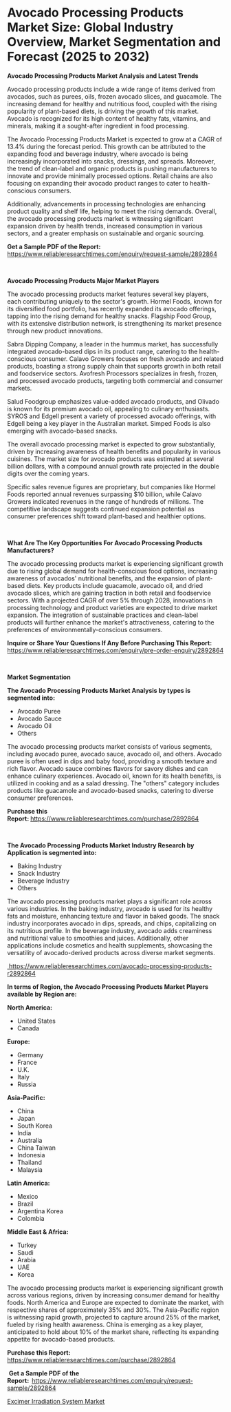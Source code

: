 <p><h1>Avocado Processing Products Market Size: Global Industry Overview, Market Segmentation and Forecast (2025 to 2032)</h1></p><p><strong>Avocado Processing Products Market Analysis and Latest Trends</strong></p>
<p><p>Avocado processing products include a wide range of items derived from avocados, such as purees, oils, frozen avocado slices, and guacamole. The increasing demand for healthy and nutritious food, coupled with the rising popularity of plant-based diets, is driving the growth of this market. Avocado is recognized for its high content of healthy fats, vitamins, and minerals, making it a sought-after ingredient in food processing.</p><p>The Avocado Processing Products Market is expected to grow at a CAGR of 13.4% during the forecast period. This growth can be attributed to the expanding food and beverage industry, where avocado is being increasingly incorporated into snacks, dressings, and spreads. Moreover, the trend of clean-label and organic products is pushing manufacturers to innovate and provide minimally processed options. Retail chains are also focusing on expanding their avocado product ranges to cater to health-conscious consumers. </p><p>Additionally, advancements in processing technologies are enhancing product quality and shelf life, helping to meet the rising demands. Overall, the avocado processing products market is witnessing significant expansion driven by health trends, increased consumption in various sectors, and a greater emphasis on sustainable and organic sourcing.</p></p>
<p><strong>Get a Sample PDF of the Report:&nbsp;</strong> <a href="https://www.reliableresearchtimes.com/enquiry/request-sample/2892864?utm_campaign=2326&utm_medium=2&utm_source=Github&utm_content=ia&utm_term=15032025&utm_id=avocado-processing-products">https://www.reliableresearchtimes.com/enquiry/request-sample/2892864</a></p>
<p>&nbsp;</p>
<p><strong>Avocado Processing Products Major Market Players</strong></p>
<p><p>The avocado processing products market features several key players, each contributing uniquely to the sector's growth. Hormel Foods, known for its diversified food portfolio, has recently expanded its avocado offerings, tapping into the rising demand for healthy snacks. Flagship Food Group, with its extensive distribution network, is strengthening its market presence through new product innovations. </p><p>Sabra Dipping Company, a leader in the hummus market, has successfully integrated avocado-based dips in its product range, catering to the health-conscious consumer. Calavo Growers focuses on fresh avocado and related products, boasting a strong supply chain that supports growth in both retail and foodservice sectors. Avofresh Processors specializes in fresh, frozen, and processed avocado products, targeting both commercial and consumer markets. </p><p>Salud Foodgroup emphasizes value-added avocado products, and Olivado is known for its premium avocado oil, appealing to culinary enthusiasts. SYROS and Edgell present a variety of processed avocado offerings, with Edgell being a key player in the Australian market. Simped Foods is also emerging with avocado-based snacks.</p><p>The overall avocado processing market is expected to grow substantially, driven by increasing awareness of health benefits and popularity in various cuisines. The market size for avocado products was estimated at several billion dollars, with a compound annual growth rate projected in the double digits over the coming years.</p><p>Specific sales revenue figures are proprietary, but companies like Hormel Foods reported annual revenues surpassing $10 billion, while Calavo Growers indicated revenues in the range of hundreds of millions. The competitive landscape suggests continued expansion potential as consumer preferences shift toward plant-based and healthier options.</p></p>
<p>&nbsp;</p>
<p><strong>What Are The Key Opportunities For Avocado Processing Products Manufacturers?</strong></p>
<p><p>The avocado processing products market is experiencing significant growth due to rising global demand for health-conscious food options, increasing awareness of avocados' nutritional benefits, and the expansion of plant-based diets. Key products include guacamole, avocado oil, and dried avocado slices, which are gaining traction in both retail and foodservice sectors. With a projected CAGR of over 5% through 2028, innovations in processing technology and product varieties are expected to drive market expansion. The integration of sustainable practices and clean-label products will further enhance the market's attractiveness, catering to the preferences of environmentally-conscious consumers.</p></p>
<p><strong>Inquire or Share Your Questions If Any Before Purchasing This Report:</strong> <a href="https://www.reliableresearchtimes.com/enquiry/pre-order-enquiry/2892864?utm_campaign=2326&utm_medium=2&utm_source=Github&utm_content=ia&utm_term=15032025&utm_id=avocado-processing-products">https://www.reliableresearchtimes.com/enquiry/pre-order-enquiry/2892864</a></p>
<p>&nbsp;</p>
<p><strong>Market Segmentation</strong></p>
<p><strong>The Avocado Processing Products Market Analysis by types is segmented into:</strong></p>
<p><ul><li>Avocado Puree</li><li>Avocado Sauce</li><li>Avocado Oil</li><li>Others</li></ul></p>
<p><p>The avocado processing products market consists of various segments, including avocado puree, avocado sauce, avocado oil, and others. Avocado puree is often used in dips and baby food, providing a smooth texture and rich flavor. Avocado sauce combines flavors for savory dishes and can enhance culinary experiences. Avocado oil, known for its health benefits, is utilized in cooking and as a salad dressing. The "others" category includes products like guacamole and avocado-based snacks, catering to diverse consumer preferences.</p></p>
<p><strong>Purchase this Report:&nbsp;</strong><a href="https://www.reliableresearchtimes.com/purchase/2892864?utm_campaign=2326&utm_medium=2&utm_source=Github&utm_content=ia&utm_term=15032025&utm_id=avocado-processing-products">https://www.reliableresearchtimes.com/purchase/2892864</a></p>
<p>&nbsp;</p>
<p><strong>The Avocado Processing Products Market Industry Research by Application is segmented into:</strong></p>
<p><ul><li>Baking Industry</li><li>Snack Industry</li><li>Beverage Industry</li><li>Others</li></ul></p>
<p><p>The avocado processing products market plays a significant role across various industries. In the baking industry, avocado is used for its healthy fats and moisture, enhancing texture and flavor in baked goods. The snack industry incorporates avocado in dips, spreads, and chips, capitalizing on its nutritious profile. In the beverage industry, avocado adds creaminess and nutritional value to smoothies and juices. Additionally, other applications include cosmetics and health supplements, showcasing the versatility of avocado-derived products across diverse market segments.</p></p>
<p><a href="https://www.reliableresearchtimes.com/avocado-processing-products-r2892864?utm_campaign=2326&utm_medium=2&utm_source=Github&utm_content=ia&utm_term=15032025&utm_id=avocado-processing-products">&nbsp;https://www.reliableresearchtimes.com/avocado-processing-products-r2892864</a></p>
<p><strong>In terms of Region, the Avocado Processing Products Market Players available by Region are:</strong></p>
<p>
    <p> <strong> North America: </strong>
        <ul>
            <li>United States</li>
            <li>Canada</li>
        </ul>
        </p> 
    <p> <strong> Europe: </strong>
        <ul>
            <li>Germany</li>
            <li>France</li>
            <li>U.K.</li>
            <li>Italy</li>
            <li>Russia</li>
        </ul>
        </p> 
    <p> <strong> Asia-Pacific: </strong>
        <ul>
            <li>China</li>
            <li>Japan</li>
            <li>South Korea</li>
            <li>India</li>
            <li>Australia</li>
            <li>China Taiwan</li>
            <li>Indonesia</li>
            <li>Thailand</li>
            <li>Malaysia</li>
        </ul>
        </p> 
    <p> <strong> Latin America: </strong>
        <ul>
            <li>Mexico</li>
            <li>Brazil</li>
            <li>Argentina Korea</li>
            <li>Colombia</li>
        </ul>
        </p> 
    <p> <strong> Middle East & Africa: </strong>
        <ul>
            <li>Turkey</li>
            <li>Saudi</li>
            <li>Arabia</li>
            <li>UAE</li>
            <li>Korea</li>
        </ul>
    </p>
    </p>
<p><p>The avocado processing products market is experiencing significant growth across various regions, driven by increasing consumer demand for healthy foods. North America and Europe are expected to dominate the market, with respective shares of approximately 35% and 30%. The Asia-Pacific region is witnessing rapid growth, projected to capture around 25% of the market, fueled by rising health awareness. China is emerging as a key player, anticipated to hold about 10% of the market share, reflecting its expanding appetite for avocado-based products.</p></p>
<p><strong>Purchase this Report: </strong><a href="https://www.reliableresearchtimes.com/purchase/2892864?utm_campaign=2326&utm_medium=2&utm_source=Github&utm_content=ia&utm_term=15032025&utm_id=avocado-processing-products">https://www.reliableresearchtimes.com/purchase/2892864</a></p>
<p>&nbsp;<strong>Get a Sample PDF of the Report:&nbsp;&nbsp;</strong><a href="https://www.reliableresearchtimes.com/enquiry/request-sample/2892864?utm_campaign=2326&utm_medium=2&utm_source=Github&utm_content=ia&utm_term=15032025&utm_id=avocado-processing-products">https://www.reliableresearchtimes.com/enquiry/request-sample/2892864</a></p>
<p><strong></strong></p>
<p><p><a href="https://github.com/NargisHussain75/Market-Research-Report-List-1/blob/main/excimer-irradiation-system-market.md?utm_campaign=2326&utm_medium=2&utm_source=Github&utm_content=ia&utm_term=15032025&utm_id=avocado-processing-products">Excimer Irradiation System Market</a></p></p>